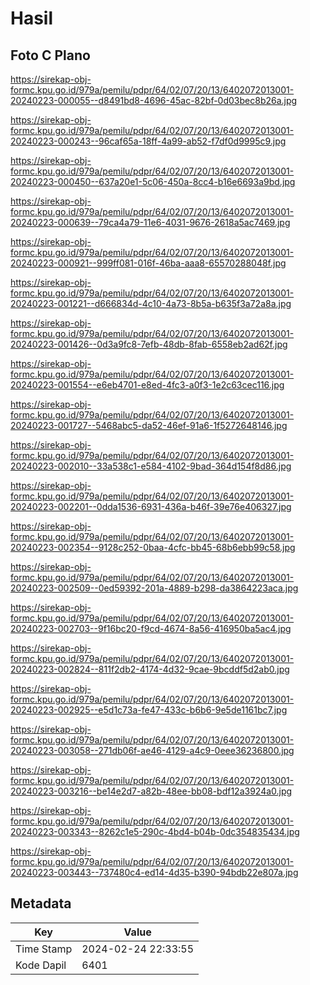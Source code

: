 # Hasil

## Foto C Plano

https://sirekap-obj-formc.kpu.go.id/979a/pemilu/pdpr/64/02/07/20/13/6402072013001-20240223-000055--d8491bd8-4696-45ac-82bf-0d03bec8b26a.jpg

https://sirekap-obj-formc.kpu.go.id/979a/pemilu/pdpr/64/02/07/20/13/6402072013001-20240223-000243--96caf65a-18ff-4a99-ab52-f7df0d9995c9.jpg

https://sirekap-obj-formc.kpu.go.id/979a/pemilu/pdpr/64/02/07/20/13/6402072013001-20240223-000450--637a20e1-5c06-450a-8cc4-b16e6693a9bd.jpg

https://sirekap-obj-formc.kpu.go.id/979a/pemilu/pdpr/64/02/07/20/13/6402072013001-20240223-000639--79ca4a79-11e6-4031-9676-2618a5ac7469.jpg

https://sirekap-obj-formc.kpu.go.id/979a/pemilu/pdpr/64/02/07/20/13/6402072013001-20240223-000921--999ff081-016f-46ba-aaa8-65570288048f.jpg

https://sirekap-obj-formc.kpu.go.id/979a/pemilu/pdpr/64/02/07/20/13/6402072013001-20240223-001221--d666834d-4c10-4a73-8b5a-b635f3a72a8a.jpg

https://sirekap-obj-formc.kpu.go.id/979a/pemilu/pdpr/64/02/07/20/13/6402072013001-20240223-001426--0d3a9fc8-7efb-48db-8fab-6558eb2ad62f.jpg

https://sirekap-obj-formc.kpu.go.id/979a/pemilu/pdpr/64/02/07/20/13/6402072013001-20240223-001554--e6eb4701-e8ed-4fc3-a0f3-1e2c63cec116.jpg

https://sirekap-obj-formc.kpu.go.id/979a/pemilu/pdpr/64/02/07/20/13/6402072013001-20240223-001727--5468abc5-da52-46ef-91a6-1f5272648146.jpg

https://sirekap-obj-formc.kpu.go.id/979a/pemilu/pdpr/64/02/07/20/13/6402072013001-20240223-002010--33a538c1-e584-4102-9bad-364d154f8d86.jpg

https://sirekap-obj-formc.kpu.go.id/979a/pemilu/pdpr/64/02/07/20/13/6402072013001-20240223-002201--0dda1536-6931-436a-b46f-39e76e406327.jpg

https://sirekap-obj-formc.kpu.go.id/979a/pemilu/pdpr/64/02/07/20/13/6402072013001-20240223-002354--9128c252-0baa-4cfc-bb45-68b6ebb99c58.jpg

https://sirekap-obj-formc.kpu.go.id/979a/pemilu/pdpr/64/02/07/20/13/6402072013001-20240223-002509--0ed59392-201a-4889-b298-da3864223aca.jpg

https://sirekap-obj-formc.kpu.go.id/979a/pemilu/pdpr/64/02/07/20/13/6402072013001-20240223-002703--9f16bc20-f9cd-4674-8a56-416950ba5ac4.jpg

https://sirekap-obj-formc.kpu.go.id/979a/pemilu/pdpr/64/02/07/20/13/6402072013001-20240223-002824--811f2db2-4174-4d32-9cae-9bcddf5d2ab0.jpg

https://sirekap-obj-formc.kpu.go.id/979a/pemilu/pdpr/64/02/07/20/13/6402072013001-20240223-002925--e5d1c73a-fe47-433c-b6b6-9e5de1161bc7.jpg

https://sirekap-obj-formc.kpu.go.id/979a/pemilu/pdpr/64/02/07/20/13/6402072013001-20240223-003058--271db06f-ae46-4129-a4c9-0eee36236800.jpg

https://sirekap-obj-formc.kpu.go.id/979a/pemilu/pdpr/64/02/07/20/13/6402072013001-20240223-003216--be14e2d7-a82b-48ee-bb08-bdf12a3924a0.jpg

https://sirekap-obj-formc.kpu.go.id/979a/pemilu/pdpr/64/02/07/20/13/6402072013001-20240223-003343--8262c1e5-290c-4bd4-b04b-0dc354835434.jpg

https://sirekap-obj-formc.kpu.go.id/979a/pemilu/pdpr/64/02/07/20/13/6402072013001-20240223-003443--737480c4-ed14-4d35-b390-94bdb22e807a.jpg


## Metadata

| Key        | Value               |
| ---------- | ------------------- |
| Time Stamp | 2024-02-24 22:33:55 |
| Kode Dapil | 6401                |



